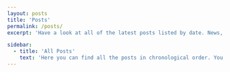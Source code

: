```yaml
---
layout: posts
title: 'Posts'
permalink: /posts/
excerpt: 'Have a look at all of the latest posts listed by date. News, announcements and more!'

sidebar:
  - title: 'All Posts'
    text: 'Here you can find all the posts in chronological order. You can also always search for specific pages at the top right.'
---
```

